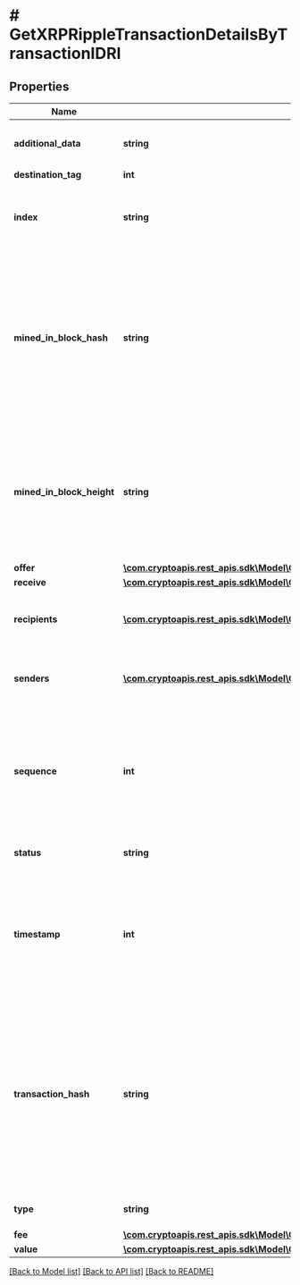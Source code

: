 # # GetXRPRippleTransactionDetailsByTransactionIDRI

## Properties

Name | Type | Description | Notes
------------ | ------------- | ------------- | -------------
**additional_data** | **string** | Represents additional data that may be needed. |
**destination_tag** | **int** |  | [optional]
**index** | **string** | Defines the index of the transaction, i.e. the consecutive place it takes in the blockchain. |
**mined_in_block_hash** | **string** | Represents the hash of the block where this transaction was mined/confirmed for first time. The hash is defined as a cryptographic digital fingerprint made by hashing the block header twice through the SHA256 algorithm. |
**mined_in_block_height** | **string** | Represents the hight of the block where this transaction was mined/confirmed for first time. The height is defined as the number of blocks in the blockchain preceding this specific block. |
**offer** | [**\com.cryptoapis.rest_apis.sdk\Model\GetXRPRippleTransactionDetailsByTransactionIDRIOffer**](GetXRPRippleTransactionDetailsByTransactionIDRIOffer.md) |  |
**receive** | [**\com.cryptoapis.rest_apis.sdk\Model\GetXRPRippleTransactionDetailsByTransactionIDRIReceive**](GetXRPRippleTransactionDetailsByTransactionIDRIReceive.md) |  |
**recipients** | [**\com.cryptoapis.rest_apis.sdk\Model\GetXRPRippleTransactionDetailsByTransactionIDRIRecipientsInner[]**](GetXRPRippleTransactionDetailsByTransactionIDRIRecipientsInner.md) | Represents an object of addresses that receive the transactions. |
**senders** | [**\com.cryptoapis.rest_apis.sdk\Model\GetXRPRippleTransactionDetailsByTransactionIDRISendersInner[]**](GetXRPRippleTransactionDetailsByTransactionIDRISendersInner.md) | Represents an object of addresses that provide the funds. |
**sequence** | **int** | Defines the transaction input&#39;s sequence as an integer, which is is used when transactions are replaced with newer versions before LockTime. |
**status** | **string** | Defines the status of the transaction. | [optional]
**timestamp** | **int** | Defines the exact date/time in Unix Timestamp when this transaction was mined, confirmed or first seen in Mempool, if it is unconfirmed. |
**transaction_hash** | **string** | Represents the same as &#x60;transactionId&#x60; for account-based protocols like Ethereum, while it could be different in UTXO-based protocols like Bitcoin. E.g., in UTXO-based protocols &#x60;hash&#x60; is different from &#x60;transactionId&#x60; for SegWit transactions. |
**type** | **string** | Defines the type of the transaction. |
**fee** | [**\com.cryptoapis.rest_apis.sdk\Model\GetXRPRippleTransactionDetailsByTransactionIDRIFee**](GetXRPRippleTransactionDetailsByTransactionIDRIFee.md) |  |
**value** | [**\com.cryptoapis.rest_apis.sdk\Model\GetXRPRippleTransactionDetailsByTransactionIDRIValue**](GetXRPRippleTransactionDetailsByTransactionIDRIValue.md) |  |

[[Back to Model list]](../../README.md#models) [[Back to API list]](../../README.md#endpoints) [[Back to README]](../../README.md)
